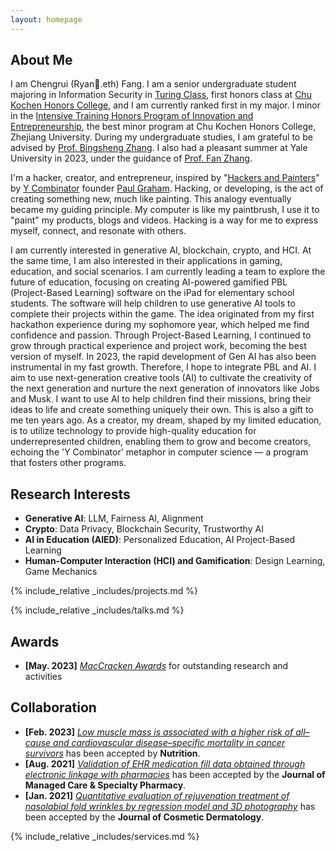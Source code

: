 ```yaml
---
layout: homepage
---
```


## About Me

I am Chengrui (Ryan🦄.eth) Fang. I am a senior undergraduate student majoring in Information Security in <a href="http://www.cs.zju.edu.cn/turingclass_en/main.htm" target="black">Turing Class</a>, first honors class at <a href="http://ckc.zju.edu.cn/ckcen/" target="black">Chu Kochen Honors College</a>, and I am currently ranked first in my major. I minor in the <a href="http://ckc.zju.edu.cn/ckcen/2022/0225/c44633a2500643/page.htm" target="_blank">Intensive Training Honors Program of Innovation and Entrepreneurship</a>, the best minor program at Chu Kochen Honors College, Zhejiang University.
During my undergraduate studies, I am grateful to be advised by <a href="https://person.zju.edu.cn/en/bingsheng" target="black">Prof. Bingsheng Zhang</a>. I also had a pleasant summer at Yale University in 2023, under the guidance of <a href="https://www.fanzhang.me/" target="balck">Prof. Fan Zhang</a>.

<!-- , specifically within the <a href="https://med.nyu.edu/research/sackler-institute-graduate-biomedical-sciences/" target="_blank"> Vilcek institute of Biomedical Sciences</a> and the Department of <a href="https://med.nyu.edu/departments-institutes/population-health/" target="_blank"> Population Health</a>. Under the mentorship of Prof.  -->

I'm a <a target="black">hacker, creator, and entrepreneur</a>, inspired by "<a href="http://paulgraham.com/hp.html" target="black">Hackers and Painters</a>" by <a href="https://www.ycombinator.com/" target="black">Y Combinator</a> founder <a href="http://paulgraham.com/" target="black">Paul Graham</a>. Hacking, or developing, is the act of creating something new, much like painting. This analogy eventually became my guiding principle. My computer is like my paintbrush, I use it to "paint" my products, blogs and videos. Hacking is a way for me to <a target="black">express myself, connect, and resonate with others</a>.

<!--
I am an alumnus of the <a href="https://opencasestudies.github.io/" target="_blank"> Open Case Study Project</a> at <a href="https://www.jhsph.edu/" target="_blank"> the Bloomberg School of Public Health </a> of <a href="https://www.jhu.edu/" target="_blank"> the Johns Hopkins University</a>. -->

I am currently interested in <a target="black">generative AI, blockchain, crypto, and HCI</a>. At the same time, I am also interested in their applications in gaming, education, and social scenarios. I am currently leading a team to explore the future of education, focusing on creating <a target="black">AI-powered gamified PBL (Project-Based Learning) software</a> on the iPad for elementary school students. The software will help children to use generative AI tools to complete their projects within the game. The idea originated from my first hackathon experience during my sophomore year, which helped me find confidence and passion. Through Project-Based Learning, I continued to grow through practical experience and project work, becoming the best version of myself. In 2023, the rapid development of Gen AI has also been instrumental in my fast growth. Therefore, I hope to integrate PBL and AI. I aim to <a target="black">use next-generation creative tools (AI) to cultivate the creativity of the next generation and nurture the next generation of innovators like Jobs and Musk</a>. I want to use AI to help children find their missions, bring their ideas to life and create something uniquely their own. This is also a gift to me ten years ago. As a creator, my dream, shaped by my limited education, is to <a target="black">utilize technology to provide high-quality education for underrepresented children, enabling them to grow and become creators</a>, echoing the 'Y Combinator' metaphor in computer science — a program that fosters other programs.

## Research Interests

- **Generative AI**: LLM, Fairness AI, Alignment
- **Crypto**: Data Privacy, Blockchain Security, Trustworthy AI
- **AI in Education (AIED)**: Personalized Education, AI Project-Based Learning
- **Human-Computer Interaction (HCI) and Gamification**: Design Learning, Game Mechanics

<!-- {% include_relative _includes/publications.md %} -->

{% include_relative _includes/projects.md %}

{% include_relative _includes/talks.md %}

## Awards

- **[May. 2023]** <a href="https://gsas.nyu.edu/admissions/financial-aid/graduate-school-fellowships-and-assistantships.html" target="_blank">_MacCracken Awards_</a> for outstanding research and activities

## Collaboration

<!-- - **[Feb. 2020]** Our paper about incremental learning is accepted to CVPR 2020.
- **[Feb. 2020]** We will host the ACM Multimedia Asia 2020 conference in Singapore!
- **[Sept. 2019]** Our paper about few-shot learning is accepted to NeurIPS 2019. -->

- **[Feb. 2023]** <a href="https://www.sciencedirect.com/science/article/pii/S089990072200346X" target="_blank">_Low muscle mass is associated with a higher risk of all–cause and cardiovascular disease–specific mortality in cancer survivors_</a> has been accepted by **Nutrition**.
- **[Aug. 2021]** <a href="https://www.jmcp.org/doi/full/10.18553/jmcp.2021.27.10.1482" target="_blank">_Validation of EHR medication fill data obtained through electronic linkage with pharmacies_</a> has been accepted by the **Journal of Managed Care & Specialty Pharmacy**.
- **[Jan. 2021]** <a href="https://onlinelibrary.wiley.com/doi/abs/10.1111/jocd.13486" target="_blank">_Quantitative evaluation of rejuvenation treatment of nasolabial fold wrinkles by regression model and 3D photography_</a> has been accepted by the **Journal of Cosmetic Dermatology**.

{% include_relative _includes/services.md %}

